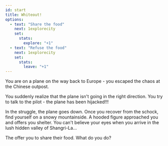```yaml
---
id: start
title: Whiteout!
options:
  - text: "Share the food"
    next: 1explorecity
    set:
      stats:
        explore: "+1"
  - text: "Refuse the food"
    next: 1explorecity
    set:
      stats:
        leave: "+1"
---
```


You are on a plane on the way back to Europe - you escaped the chaos at the Chinese outpost.

You suddenly realize that the plane isn't going in the right direction. You try to talk to the pilot - the plane has been hijacked!!!

In the struggle, the plane goes down. Once you recover from the schock, find yourself on a snowy mountainside. A hooded figure approached you and offers you shelter. 
You can't believe your eyes when you arrive in the lush hidden valley of Shangri-La...

The offer you to share their food. What do you do?